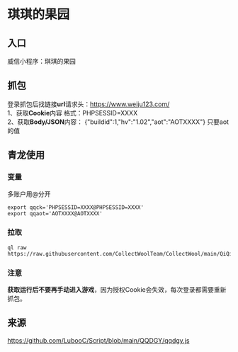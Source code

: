 # 琪琪的果园
## 入口
威信小程序：琪琪的果园

## 抓包
登录抓包后找链接**url**请求头：https://www.weiju123.com/  
1、获取**Cookie**内容 格式：PHPSESSID=XXXX  
2、获取**Body/JSON**内容： {"buildid":1,"hv":"1.02","aot":"AOTXXXX"} 只要aot的值
## 青龙使用 

### 变量
多账户用@分开
```
export qqck='PHPSESSID=XXXX@PHPSESSID=XXXX'
export qqaot='AOTXXXX@AOTXXXX'
```

### 拉取
```
ql raw https://raw.githubusercontent.com/CollectWoolTeam/CollectWool/main/QiQiDeGuoYuan/qqdgy.js
```

### 注意
**获取运行后不要再手动进入游戏**，因为授权Cookie会失效，每次登录都需要重新抓包。

## 来源
https://github.com/LubooC/Script/blob/main/QQDGY/qqdgy.js
